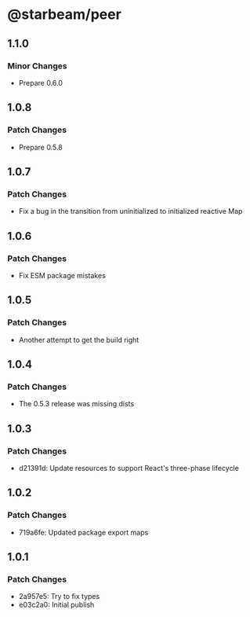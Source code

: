 # @starbeam/peer

## 1.1.0

### Minor Changes

- Prepare 0.6.0

## 1.0.8

### Patch Changes

- Prepare 0.5.8

## 1.0.7

### Patch Changes

- Fix a bug in the transition from uninitialized to initialized reactive Map

## 1.0.6

### Patch Changes

- Fix ESM package mistakes

## 1.0.5

### Patch Changes

- Another attempt to get the build right

## 1.0.4

### Patch Changes

- The 0.5.3 release was missing dists

## 1.0.3

### Patch Changes

- d21391d: Update resources to support React's three-phase lifecycle

## 1.0.2

### Patch Changes

- 719a6fe: Updated package export maps

## 1.0.1

### Patch Changes

- 2a957e5: Try to fix types
- e03c2a0: Initial publish
